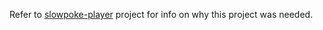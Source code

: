 Refer to [slowpoke-player](https://github.com/zenwarr/slowpoke-player) project for info on why this project was needed.
